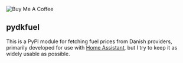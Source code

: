 ![Buy Me A Coffee](https://www.buymeacoffee.com/assets/img/custom_images/orange_img.png)

## pydkfuel

This is a PyPI module for fetching fuel prices from Danish providers, primarily developed for use with [Home Assistant](https://home-assistant.io), but I try to keep it as widely usable as possible.